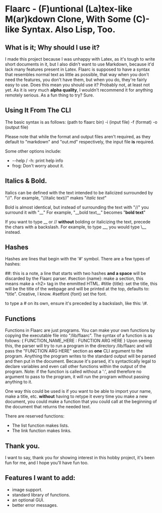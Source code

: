 # Flaarc - (F)untional (La)tex-like M(ar)kdown Clone, With Some (C)-like Syntax. Also Lisp, Too.
##  What is it; Why should I use it?
I made this project because I was unhappy with Latex, as it's tough to write short documents in it, but I also didn't
want to use Markdown, because it'd lack many features present in Latex. Flaarc is supposed to have a syntax that
resembles normal text as little as possible, that way when you don't need the features, you don't have them, but when
you do, they're fairly easy to use. Does this mean you should use it? Probably not, at least not yet. As it is
*very* much **alpha quality**, I wouldn't recommend it for anything remotely serious. As a fun thing to try? Sure.


##  Using It From The CLI
The basic syntax is as follows:
(path to flaarc bin) -i (input file) -f (format) -o (output file)

Please note that while the format and output files aren't required, as they default to "markdown" and "out.md" respectively, the input file **is** required.

Some other options include:

- --help / -h:	print help info
- frog:		Don't worry about it.


##  Italics & Bold.
Italics can be defined with the text intended to be italicized surrounded by "//".
For example, "//italic text//" makes "*italic text*"

Bold is almost identical, but instead of surrounding the text with "//" you surround it with "\_\_"
For example, "\_\_bold text\_\_" becomes "**bold text**"

If you want to type \_\_ or // **without** bolding or italicizing the text, precede the chars with a backslash.
For example, to type \_\_, you would type \\\_\_ instead.


##  Hashes
Hashes are lines that begin with the '\#' symbol. There are a few types of hashes:


\#\#: this is a note, a line that starts with two hashes **and a space** will be discarded by the Flaarc parser.
\#section {name}: make a section, this means make a \<h2\> tag in the emmitted HTML.
\#title {title}: set the title, this will be the title of the webpage and will be printed at the top, defaults to: "title". Creative, I know.
\#setfont {font} set the font.

to type a \# on its own, ensure it's preceded by a backslash, like this: \\\#.


##  Functions
Functions in Flaarc are just programs. You can make your own functions by copying the executable file into "/lib/flaarc".
The syntax of a function is as follows:
{ FUNCTION\_NAME\_HERE : FUNCTION ARG HERE }
Upon seeing this, the parser will try to run a program in the directory /lib/flaarc and will pass the "FUNCTION ARG HERE" section as **one** CLI argument to the program. Anything the program writes to the standard output will be parsed and then put in the document. Because it's parsed, it's syntactically legal to declare variables and even call other functions within the output of the program. 
Note: if the function is called without a ':', and therefore no argument to pass to the program, it will run the program without passing anything to it.

One way this could be used is if you want to be able to import your name, make a title, etc. **without** having to retype it every time you make a new document, you could make a function that you could call at the beginning of the document that returns the needed text.

There are reserved functions:

- The list function makes lists.
- The link function makes links.

##  Thank you.
I want to say, thank you for showing interest in this hobby project, it's been fun for me, and I hope you'll have fun too.


##  Features I want to add:

- image support.
- standard library of functions.
- an optional GUI.
- better error messages.
